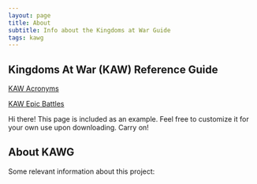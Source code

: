 ```yaml
---
layout: page
title: About
subtitle: Info about the Kingdoms at War Guide
tags: kawg
---
```


## Kingdoms At War (KAW) Reference Guide


[KAW Acronyms](/kaw-reference/acronyms "Kingdoms At War Acronyms")



[KAW Epic Battles](/kaw-reference/eb "Kingdoms At War Epic Battles Guide")



<p class="message">
  Hi there! This page is included as an example. Feel free to customize it for your own use upon downloading. Carry on!
</p>

## About KAWG

Some relevant information about this project:

